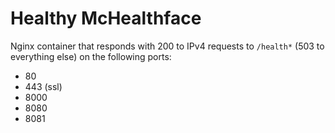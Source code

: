# Healthy McHealthface

Nginx container that responds with 200 to IPv4 requests to `/health*` (503 to everything else) on the following ports:
* 80
* 443 (ssl)
* 8000
* 8080
* 8081

